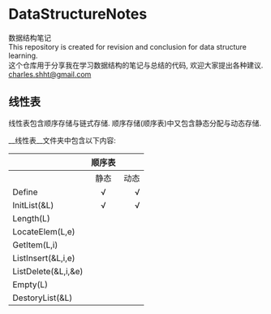 # DataStructureNotes
数据结构笔记  
This repository is created for revision and conclusion for data structure learning.  
这个仓库用于分享我在学习数据结构的笔记与总结的代码, 欢迎大家提出各种建议.
charles.shht@gmail.com
## 线性表
线性表包含顺序存储与链式存储. 顺序存储(顺序表)中又包含静态分配与动态存储. 

__线性表__文件夹中包含以下内容:  


|    |顺序表|  |
|:-|:-:|-:|
|    |静态|动态|
|Define|√|√|
|InitList(&L)|√|√|
|Length(L)||
|LocateElem(L,e)|
|GetItem(L,i)|
|ListInsert(&L,i,e)|
|ListDelete(&L,i,&e)|
|Empty(L)|
|DestoryList(&L)|


